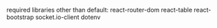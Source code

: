required libraries other than default:
react-router-dom
react-table
react-bootstrap
socket.io-client
dotenv